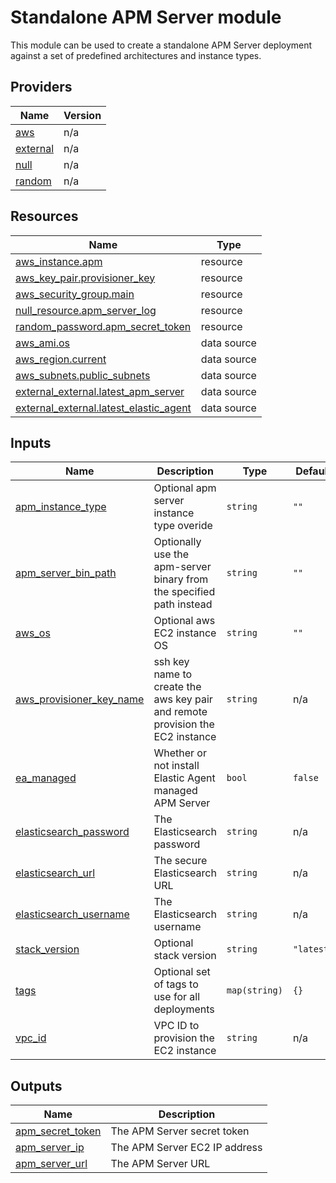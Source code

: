 <!-- BEGIN_TF_DOCS -->
# Standalone APM Server module

This module can be used to create a standalone APM Server deployment against a set of predefined architectures and instance types.

## Providers

| Name | Version |
|------|---------|
| <a name="provider_aws"></a> [aws](#provider\_aws) | n/a |
| <a name="provider_external"></a> [external](#provider\_external) | n/a |
| <a name="provider_null"></a> [null](#provider\_null) | n/a |
| <a name="provider_random"></a> [random](#provider\_random) | n/a |

## Resources

| Name | Type |
|------|------|
| [aws_instance.apm](https://registry.terraform.io/providers/hashicorp/aws/latest/docs/resources/instance) | resource |
| [aws_key_pair.provisioner_key](https://registry.terraform.io/providers/hashicorp/aws/latest/docs/resources/key_pair) | resource |
| [aws_security_group.main](https://registry.terraform.io/providers/hashicorp/aws/latest/docs/resources/security_group) | resource |
| [null_resource.apm_server_log](https://registry.terraform.io/providers/hashicorp/null/latest/docs/resources/resource) | resource |
| [random_password.apm_secret_token](https://registry.terraform.io/providers/hashicorp/random/latest/docs/resources/password) | resource |
| [aws_ami.os](https://registry.terraform.io/providers/hashicorp/aws/latest/docs/data-sources/ami) | data source |
| [aws_region.current](https://registry.terraform.io/providers/hashicorp/aws/latest/docs/data-sources/region) | data source |
| [aws_subnets.public_subnets](https://registry.terraform.io/providers/hashicorp/aws/latest/docs/data-sources/subnets) | data source |
| [external_external.latest_apm_server](https://registry.terraform.io/providers/hashicorp/external/latest/docs/data-sources/external) | data source |
| [external_external.latest_elastic_agent](https://registry.terraform.io/providers/hashicorp/external/latest/docs/data-sources/external) | data source |

## Inputs

| Name | Description | Type | Default | Required |
|------|-------------|------|---------|:--------:|
| <a name="input_apm_instance_type"></a> [apm\_instance\_type](#input\_apm\_instance\_type) | Optional apm server instance type overide | `string` | `""` | no |
| <a name="input_apm_server_bin_path"></a> [apm\_server\_bin\_path](#input\_apm\_server\_bin\_path) | Optionally use the apm-server binary from the specified path instead | `string` | `""` | no |
| <a name="input_aws_os"></a> [aws\_os](#input\_aws\_os) | Optional aws EC2 instance OS | `string` | `""` | no |
| <a name="input_aws_provisioner_key_name"></a> [aws\_provisioner\_key\_name](#input\_aws\_provisioner\_key\_name) | ssh key name to create the aws key pair and remote provision the EC2 instance | `string` | n/a | yes |
| <a name="input_ea_managed"></a> [ea\_managed](#input\_ea\_managed) | Whether or not install Elastic Agent managed APM Server | `bool` | `false` | no |
| <a name="input_elasticsearch_password"></a> [elasticsearch\_password](#input\_elasticsearch\_password) | The Elasticsearch password | `string` | n/a | yes |
| <a name="input_elasticsearch_url"></a> [elasticsearch\_url](#input\_elasticsearch\_url) | The secure Elasticsearch URL | `string` | n/a | yes |
| <a name="input_elasticsearch_username"></a> [elasticsearch\_username](#input\_elasticsearch\_username) | The Elasticsearch username | `string` | n/a | yes |
| <a name="input_stack_version"></a> [stack\_version](#input\_stack\_version) | Optional stack version | `string` | `"latest"` | no |
| <a name="input_tags"></a> [tags](#input\_tags) | Optional set of tags to use for all deployments | `map(string)` | `{}` | no |
| <a name="input_vpc_id"></a> [vpc\_id](#input\_vpc\_id) | VPC ID to provision the EC2 instance | `string` | n/a | yes |

## Outputs

| Name | Description |
|------|-------------|
| <a name="output_apm_secret_token"></a> [apm\_secret\_token](#output\_apm\_secret\_token) | The APM Server secret token |
| <a name="output_apm_server_ip"></a> [apm\_server\_ip](#output\_apm\_server\_ip) | The APM Server EC2 IP address |
| <a name="output_apm_server_url"></a> [apm\_server\_url](#output\_apm\_server\_url) | The APM Server URL |
<!-- END_TF_DOCS -->